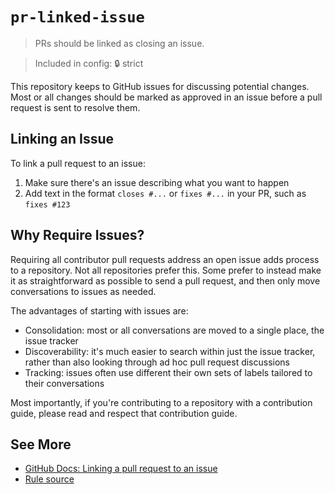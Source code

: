 # `pr-linked-issue`

> PRs should be linked as closing an issue.

> Included in config: 🔒 strict

This repository keeps to GitHub issues for discussing potential changes.
Most or all changes should be marked as approved in an issue before a pull request is sent to resolve them.

## Linking an Issue

To link a pull request to an issue:

1. Make sure there's an issue describing what you want to happen
2. Add text in the format `closes #...` or `fixes #...` in your PR, such as `fixes #123`

## Why Require Issues?

Requiring all contributor pull requests address an open issue adds process to a repository.
Not all repositories prefer this.
Some prefer to instead make it as straightforward as possible to send a pull request, and then only move conversations to issues as needed.

The advantages of starting with issues are:

- Consolidation: most or all conversations are moved to a single place, the issue tracker
- Discoverability: it's much easier to search within just the issue tracker, rather than also looking through ad hoc pull request discussions
- Tracking: issues often use different their own sets of labels tailored to their conversations

Most importantly, if you're contributing to a repository with a contribution guide, please read and respect that contribution guide.

## See More

- [GitHub Docs: Linking a pull request to an issue](https://docs.github.com/en/issues/tracking-your-work-with-issues/using-issues/linking-a-pull-request-to-an-issue)
- [Rule source](../../src/rules/prLinkedIssue.ts)
